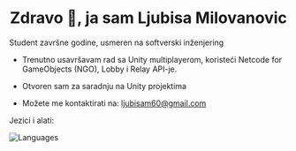 <h1 align="center">Zdravo 👋, ja sam Ljubisa Milovanovic</h1>

<!--  ![GitHub Stats](https://github-readme-stats.vercel.app/api?username=Ljubisa-Milovanovic&show_icons=true&theme=dark&count_private=true)

---
-->

Student završne godine, usmeren na softverski inženjering

- Trenutno usavršavam rad sa Unity multiplayerom, koristeći Netcode for GameObjects (NGO), Lobby i Relay API-je.

- Otvoren sam za saradnju na Unity projektima

- Možete me kontaktirati na: ljubisam60@gmail.com

Jezici i alati:

![Languages](https://skillicons.dev/icons?i=github,python,cs,unity,js,html,css,php,c)

